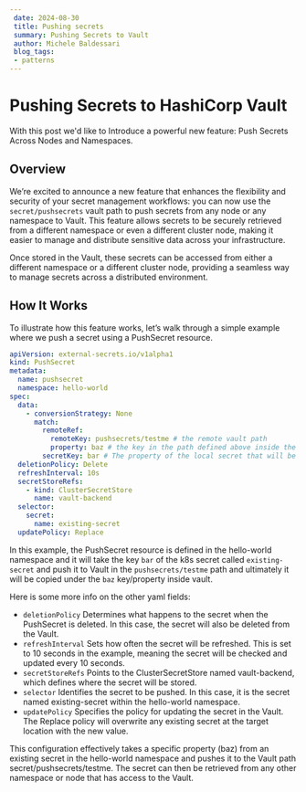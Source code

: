 ```yaml
---
 date: 2024-08-30
 title: Pushing secrets
 summary: Pushing Secrets to Vault
 author: Michele Baldessari
 blog_tags:
 - patterns
---
```


# Pushing Secrets to HashiCorp Vault

With this post we'd like to Introduce a powerful new feature: Push Secrets Across Nodes and Namespaces.

## Overview

We’re excited to announce a new feature that enhances the flexibility and
security of your secret management workflows: you can now use the
`secret/pushsecrets` vault path to push secrets from any node or any namespace
to Vault. This feature allows secrets to be securely retrieved from a different
namespace or even a different cluster node, making it easier to manage and
distribute sensitive data across your infrastructure.

Once stored in the Vault, these secrets can be accessed from either a different
namespace or a different cluster node, providing a seamless way to manage
secrets across a distributed environment.

## How It Works

To illustrate how this feature works, let’s walk through a simple example where
we push a secret using a PushSecret resource.

```yaml
apiVersion: external-secrets.io/v1alpha1
kind: PushSecret
metadata:
  name: pushsecret
  namespace: hello-world
spec:
  data:
    - conversionStrategy: None
      match:
        remoteRef:
          remoteKey: pushsecrets/testme # the remote vault path
          property: baz # the key in the path defined above inside the vault
        secretKey: bar # The property of the local secret that will be pushed to `baz` in the vault
  deletionPolicy: Delete
  refreshInterval: 10s
  secretStoreRefs:
    - kind: ClusterSecretStore
      name: vault-backend
  selector:
    secret:
      name: existing-secret
  updatePolicy: Replace
```

In this example, the PushSecret resource is defined in the hello-world
namespace and it will take the key `bar` of the k8s secret called
`existing-secret` and push it to Vault in the `pushsecrets/testme` path and
ultimately it will be copied under the `baz` key/property inside vault.

Here is some more info on the other yaml fields:

* `deletionPolicy` Determines what happens to the secret when the PushSecret is deleted. In this case, the secret will also be deleted from the Vault.
* `refreshInterval` Sets how often the secret will be refreshed. This is set to 10 seconds in the example, meaning the secret will be checked and updated every 10 seconds.
* `secretStoreRefs` Points to the ClusterSecretStore named vault-backend, which defines where the secret will be stored.
* `selector` Identifies the secret to be pushed. In this case, it is the secret named existing-secret within the hello-world namespace.
* `updatePolicy` Specifies the policy for updating the secret in the Vault. The Replace policy will overwrite any existing secret at the target location with the new value.

This configuration effectively takes a specific property (baz) from an existing
secret in the hello-world namespace and pushes it to the Vault path
secret/pushsecrets/testme. The secret can then be retrieved from any other
namespace or node that has access to the Vault.
